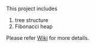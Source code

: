 This project includes 

1. tree structure
2. Fibonacci heap

Please refer [Wiki](https://github.com/yfpeng/java-ds/wiki) for more details.
